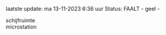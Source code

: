 laatste update: 
ma 13-11-2023  6:36   uur 
Status: FAALT - geel - 
<div class="service Y">schijfruimte</div><div class="service Y">microstation</div>